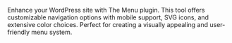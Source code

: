 Enhance your WordPress site with The Menu plugin. This tool offers customizable navigation options with mobile support, SVG icons, and extensive color choices. Perfect for creating a visually appealing and user-friendly menu system.